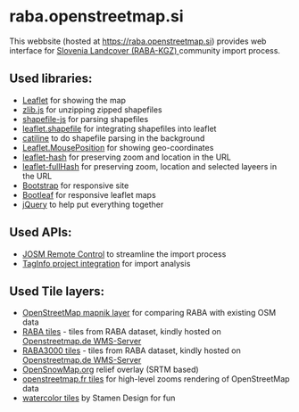 # raba.openstreetmap.si
This webbsite (hosted at https://raba.openstreetmap.si) provides web interface for [Slovenia Landcover (RABA-KGZ) ](https://wiki.openstreetmap.org/wiki/Slovenia_Landcover_Import_-_RABA-KGZ) community import process.

Used libraries:
---
* [Leaflet](https://github.com/Leaflet/Leaflet) for showing the map
* [zlib.js](https://github.com/imaya/zlib.js) for unzipping zipped shapefiles
* [shapefile-js](https://github.com/calvinmetcalf/shapefile-js) for parsing shapefiles
* [leaflet.shapefile](https://github.com/calvinmetcalf/leaflet.shapefile) for integrating shapefiles into leaflet
* [catiline](https://github.com/calvinmetcalf/catiline) to do shapefile parsing in the background
* [Leaflet.MousePosition](https://github.com/ardhi/Leaflet.MousePosition) for showing geo-coordinates
* [leaflet-hash](https://github.com/mlevans/leaflet-hash) for preserving zoom and location in the URL
* [leaflet-fullHash](https://github.com/KoGor/leaflet-fullHash) for preserving zoom, location and selected layeers in the URL
* [Bootstrap](https://github.com/twbs/bootstrap) for responsive site
* [Bootleaf](https://github.com/bmcbride/bootleaf) for responsive leaflet maps
* [jQuery](https://github.com/jquery/jquery) to help put everything together

Used APIs:
---
* [JOSM Remote Control](http://wiki.openstreetmap.org/wiki/JOSM/Plugins/RemoteControl) to streamline the import process
* [TagInfo project integration](https://wiki.openstreetmap.org/wiki/Taginfo/Projects) for import analysis

Used Tile layers:
---
* [OpenStreetMap mapnik layer](http://osm.org/) for comparing RABA with existing OSM data
* [RABA tiles](http://wms.openstreetmap.de/slippymap/RABA) - tiles from RABA dataset, kindly hosted on [Openstreetmap.de WMS-Server](http://wms.openstreetmap.de)
* [RABA3000 tiles](http://wms.openstreetmap.de/slippymap/RABA3000) - tiles from RABA dataset, kindly hosted on [Openstreetmap.de WMS-Server](http://wms.openstreetmap.de)
* [OpenSnowMap.org](http://opensnowmap.org/) relief overlay (SRTM based)
* [openstreetmap.fr tiles](http://openstreetmap.fr/) for high-level zooms rendering of OpenStreetMap data
* [watercolor tiles](http://maps.stamen.com/watercolor/) by Stamen Design for fun

